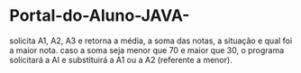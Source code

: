 # Portal-do-Aluno-JAVA-
solicita A1, A2, A3 e retorna a média, a soma das notas, a situação e qual foi a maior nota. caso a soma seja menor que 70 e maior que 30, o programa solicitará a AI e substituirá a A1 ou a A2 (referente a menor).
